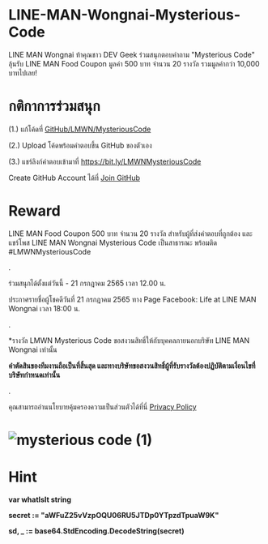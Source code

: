 # LINE-MAN-Wongnai-Mysterious-Code


LINE MAN Wongnai ท้าคุณชาว DEV Geek ร่วมสนุกตอบคำถาม "Mysterious Code"
ลุ้นรับ LINE MAN Food Coupon มูลค่า 500 บาท จำนวน 20 รางวัล รวมมูลค่ากว่า 10,000 บาทไปเลย!


# กติกาการร่วมสนุก

 (1.) แก้โค้ดที่ [GitHub/LMWN/MysteriousCode](https://github.com/LINEMANWongnai/LINE-MAN-Wongnai-Mysterious-Code)
 
 (2.) Upload โค้ดพร้อมคำตอบขึ้น GitHub ของตัวเอง
 
 (3.) แชร์ลิงก์คำตอบเข้ามาที่ https://bit.ly/LMWNMysteriousCode
 
Create GitHub Account ได้ที่ [Join GitHub](https://github.com/)


# Reward

LINE MAN Food Coupon 500 บาท จำนวน 20 รางวัล สำหรับผู้ที่ส่งคำตอบที่ถูกต้อง และ แชร์โพส LINE MAN Wongnai Mysterious Code เป็นสาธารณะ พร้อมติด #LMWNMysteriousCode

.

ร่วมสนุกได้ตั้งแต่วันนี้ - 21 กรกฎาคม 2565 เวลา 12.00 น.


ประกาศรายชื่อผู้โชคดีวันที่ 21 กรกฎาคม 2565 ทาง Page Facebook: Life at LINE MAN Wongnai เวลา 18:00 น.

.

*รางวัล LMWN Mysterious Code ขอสงวนสิทธิ์ให้กับบุคคลภายนอกบริษัท LINE MAN Wongnai เท่านั้น


**คำตัดสินของทีมงานถือเป็นที่สิ้นสุด และทางบริษัทขอสงวนสิทธิ์ผู้ที่รับรางวัลต้องปฏิบัติตามเงื่อนไขที่บริษัทกำหนดเท่านั้น**

.

คุณสามารถอ่านนโยบายคุ้มครองความเป็นส่วนตัวได้ที่นี่ [Privacy Policy](https://drive.google.com/file/d/1Dpz7qocMKSZXdY2zIMXixd-dQLyI5ADa/view)



# ![mysterious code (1)](https://user-images.githubusercontent.com/108649272/178898250-110232c8-b81c-4b7e-a9ca-369a9410d2a5.png)


# Hint


**var whatIsIt string**

**secret := "aWFuZ25vVzpOQU06RU5JTDp0YTpzdTpuaW9K"**

**sd, _ := base64.StdEncoding.DecodeString(secret)**

